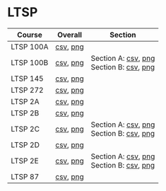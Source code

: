 # LTSP

| Course | Overall | Section |
| ------ | ------- | ------- |
| LTSP 100A | [csv](https://github.com/UCSD-Historical-Enrollment-Data/2024Winter/blob/main/overall/LTSP%20100A.csv), [png](https://raw.githubusercontent.com/UCSD-Historical-Enrollment-Data/2024Winter/main/plot_overall/LTSP%20100A.png) |  |
| LTSP 100B | [csv](https://github.com/UCSD-Historical-Enrollment-Data/2024Winter/blob/main/overall/LTSP%20100B.csv), [png](https://raw.githubusercontent.com/UCSD-Historical-Enrollment-Data/2024Winter/main/plot_overall/LTSP%20100B.png) | Section A: [csv](https://github.com/UCSD-Historical-Enrollment-Data/2024Winter/blob/main/section/LTSP%20100B_A.csv), [png](https://raw.githubusercontent.com/UCSD-Historical-Enrollment-Data/2024Winter/main/plot_section/LTSP%20100B_A.png)<br>Section B: [csv](https://github.com/UCSD-Historical-Enrollment-Data/2024Winter/blob/main/section/LTSP%20100B_B.csv), [png](https://raw.githubusercontent.com/UCSD-Historical-Enrollment-Data/2024Winter/main/plot_section/LTSP%20100B_B.png) |
| LTSP 145 | [csv](https://github.com/UCSD-Historical-Enrollment-Data/2024Winter/blob/main/overall/LTSP%20145.csv), [png](https://raw.githubusercontent.com/UCSD-Historical-Enrollment-Data/2024Winter/main/plot_overall/LTSP%20145.png) |  |
| LTSP 272 | [csv](https://github.com/UCSD-Historical-Enrollment-Data/2024Winter/blob/main/overall/LTSP%20272.csv), [png](https://raw.githubusercontent.com/UCSD-Historical-Enrollment-Data/2024Winter/main/plot_overall/LTSP%20272.png) |  |
| LTSP 2A | [csv](https://github.com/UCSD-Historical-Enrollment-Data/2024Winter/blob/main/overall/LTSP%202A.csv), [png](https://raw.githubusercontent.com/UCSD-Historical-Enrollment-Data/2024Winter/main/plot_overall/LTSP%202A.png) |  |
| LTSP 2B | [csv](https://github.com/UCSD-Historical-Enrollment-Data/2024Winter/blob/main/overall/LTSP%202B.csv), [png](https://raw.githubusercontent.com/UCSD-Historical-Enrollment-Data/2024Winter/main/plot_overall/LTSP%202B.png) |  |
| LTSP 2C | [csv](https://github.com/UCSD-Historical-Enrollment-Data/2024Winter/blob/main/overall/LTSP%202C.csv), [png](https://raw.githubusercontent.com/UCSD-Historical-Enrollment-Data/2024Winter/main/plot_overall/LTSP%202C.png) | Section A: [csv](https://github.com/UCSD-Historical-Enrollment-Data/2024Winter/blob/main/section/LTSP%202C_A.csv), [png](https://raw.githubusercontent.com/UCSD-Historical-Enrollment-Data/2024Winter/main/plot_section/LTSP%202C_A.png)<br>Section B: [csv](https://github.com/UCSD-Historical-Enrollment-Data/2024Winter/blob/main/section/LTSP%202C_B.csv), [png](https://raw.githubusercontent.com/UCSD-Historical-Enrollment-Data/2024Winter/main/plot_section/LTSP%202C_B.png) |
| LTSP 2D | [csv](https://github.com/UCSD-Historical-Enrollment-Data/2024Winter/blob/main/overall/LTSP%202D.csv), [png](https://raw.githubusercontent.com/UCSD-Historical-Enrollment-Data/2024Winter/main/plot_overall/LTSP%202D.png) |  |
| LTSP 2E | [csv](https://github.com/UCSD-Historical-Enrollment-Data/2024Winter/blob/main/overall/LTSP%202E.csv), [png](https://raw.githubusercontent.com/UCSD-Historical-Enrollment-Data/2024Winter/main/plot_overall/LTSP%202E.png) | Section A: [csv](https://github.com/UCSD-Historical-Enrollment-Data/2024Winter/blob/main/section/LTSP%202E_A.csv), [png](https://raw.githubusercontent.com/UCSD-Historical-Enrollment-Data/2024Winter/main/plot_section/LTSP%202E_A.png)<br>Section B: [csv](https://github.com/UCSD-Historical-Enrollment-Data/2024Winter/blob/main/section/LTSP%202E_B.csv), [png](https://raw.githubusercontent.com/UCSD-Historical-Enrollment-Data/2024Winter/main/plot_section/LTSP%202E_B.png) |
| LTSP 87 | [csv](https://github.com/UCSD-Historical-Enrollment-Data/2024Winter/blob/main/overall/LTSP%2087.csv), [png](https://raw.githubusercontent.com/UCSD-Historical-Enrollment-Data/2024Winter/main/plot_overall/LTSP%2087.png) |  |
